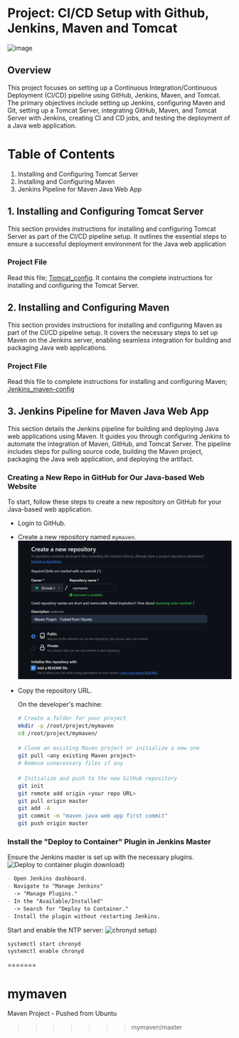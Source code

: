 # Project: CI/CD Setup with Github, Jenkins, Maven and Tomcat

![image](https://github.com/SirJosh-i/Basic-Devops---CI-CD/assets/69949528/e7db2155-41e7-4c0b-a865-efc29117003b)


## Overview

This project focuses on setting up a Continuous Integration/Continuous Deployment (CI/CD) pipeline using GitHub, Jenkins, Maven, and Tomcat. The primary objectives include setting up Jenkins, configuring Maven and Git, setting up a Tomcat Server, integrating GitHub, Maven, and Tomcat Server with Jenkins, creating CI and CD jobs, and testing the deployment of a Java web application.

# Table of Contents

1. Installing and Configuring Tomcat Server
2. Installing and Configuring Maven
3. Jenkins Pipeline for Maven Java Web App

## 1. Installing and Configuring Tomcat Server

This section provides instructions for installing and configuring Tomcat Server as part of the CI/CD pipeline setup. It outlines the essential steps to ensure a successful deployment environment for the Java web application

  ### Project File

  Read this file; [Tomcat_config](https://github.com/SirJosh-i/Basic-Devops---CI-CD/blob/master/Tomcat-Config.md). It contains the complete instructions for installing and configuring the Tomcat Server.

## 2. Installing and Configuring Maven

This section provides instructions for installing and configuring Maven as part of the CI/CD pipeline setup. It covers the necessary steps to set up Maven on the Jenkins server, enabling seamless integration for building and packaging Java web applications.

  ### Project File
  Read this file to complete instructions for installing and configuring Maven; [Jenkins_maven-config](https://github.com/SirJosh-i/Basic-Devops---CI-CD/blob/master/Jenkins-config.md)

## 3. Jenkins Pipeline for Maven Java Web App

This section details the Jenkins pipeline for building and deploying Java web applications using Maven. It guides you through configuring Jenkins to automate the integration of Maven, GitHub, and Tomcat Server. The pipeline includes steps for pulling source code, building the Maven project, packaging the Java web application, and deploying the artifact.

  ### Creating a New Repo in GitHub for Our Java-based Web Website

  To start, follow these steps to create a new repository on GitHub for your Java-based web application.

  - Login to GitHub.
  - Create a new repository named `mymaven`.
  ![image](https://github.com/SirJosh-i/Basic-Devops---CI-CD/blob/master/Maven-screenshot/mymaven-repo-created.png)

  - Copy the repository URL.

    On the developer's machine:

    ```bash
    # Create a folder for your project
    mkdir -p /root/project/mymaven
    cd /root/project/mymaven/

    # Clone an existing Maven project or initialize a new one
    git pull <any existing Maven project>
    # Remove unnecessary files if any

    # Initialize and push to the new GitHub repository
    git init
    git remote add origin <your repo URL>
    git pull origin master
    git add -A
    git commit -m "maven java web app first commit"
    git push origin master
    ```
  ### Install the "Deploy to Container" Plugin in Jenkins Master
  Ensure the Jenkins master is set up with the necessary plugins.
  ![Deploy to container plugin download](https://github.com/SirJosh-i/Basic-Devops---CI-CD/assets/69949528/49ec78ee-4a52-4d51-a8fd-99f28670bc3c))
  ```markdown
  - Open Jenkins dashboard.
  - Navigate to "Manage Jenkins" 
    -> "Manage Plugins."
  - In the "Available/Installed"
    -> Search for "Deploy to Container."
  - Install the plugin without restarting Jenkins.
  ```
  Start and enable the NTP server:
  ![chronyd setup](https://github.com/SirJosh-i/Basic-Devops---CI-CD/assets/69949528/4d9c5e2b-3eb2-4302-b5c7-77f30ba893d5))
  ```bash
  systemctl start chronyd
  systemctl enable chronyd
  ```
=======
# mymaven
Maven Project - Pushed from Ubuntu
>>>>>>> mymaven/master
